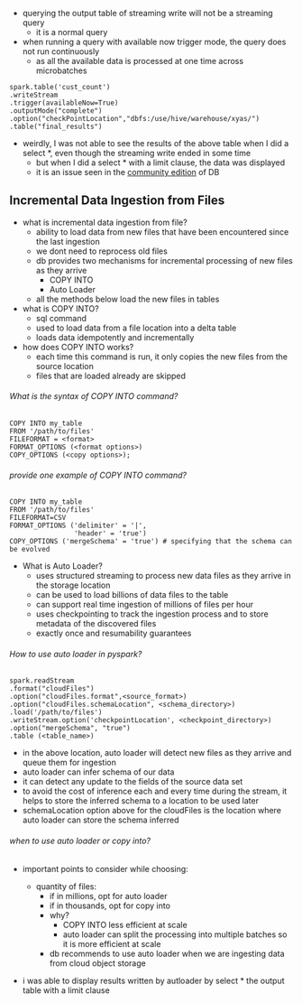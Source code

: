 - querying the output table of streaming write will not be a streaming query
	- it is a normal query
- when running a query with available now trigger mode, the query does not run continuously
	- as all the available data is processed at one time across microbatches
```
spark.table('cust_count')
.writeStream
.trigger(availableNow=True)
.outputMode("complete")
.option("checkPointLocation","dbfs:/use/hive/warehouse/xyas/")
.table("final_results")
```

- weirdly, I was not able to see the results of the above table when I did a select \*, even though the streaming write ended in some time
	- but when I did a select \* with a limit clause, the data was displayed
	- it is an issue seen in the [community edition](https://www.reddit.com/r/databricks/comments/1e9wdbu/issue_with_dbfs_community_edition/) of DB


## Incremental Data Ingestion from Files
- what is incremental data ingestion from file?
	- ability to load data from new files that have been encountered since the last ingestion
	- we dont need to reprocess old files
	- db provides two mechanisms for incremental processing of new files as they arrive
		- COPY INTO
		- Auto Loader
	- all the methods below load the new files in tables
- what is COPY INTO?
	- sql command
	- used to load data from a file location into a delta table
	- loads data idempotently and incrementally
- how does COPY INTO works?
	- each time this command is run, it only copies the new files from the source location
	- files that are loaded already are skipped
###### What is the syntax of COPY INTO command?
```
COPY INTO my_table
FROM '/path/to/files'
FILEFORMAT = <format>
FORMAT_OPTIONS (<format options>)
COPY_OPTIONS (<copy options>); 
```
###### provide one example of COPY INTO command?
```
COPY INTO my_table
FROM '/path/to/files'
FILEFORMAT=CSV
FORMAT_OPTIONS ('delimiter' = '|',
				'header' = 'true')
COPY_OPTIONS ('mergeSchema' = 'true') # specifying that the schema can be evolved
```

- What is Auto Loader?
	- uses structured streaming to process new data files as they arrive in the storage location
	- can be used to load billions of data files to the table
	- can support real time ingestion of millions of files per hour
	- uses checkpointing to track the ingestion process and to store metadata of the discovered files
	- exactly once and resumability guarantees
###### How to use auto loader in pyspark?
```
spark.readStream
.format("cloudFiles")
.option("cloudFiles.format",<source_format>)
.option("cloudFiles.schemaLocation", <schema_directory>)
.load('/path/to/files')
.writeStream.option('checkpointLocation', <checkpoint_directory>)
.option("mergeSchema", "true")
.table (<table_name>)
```
- in the above location, auto loader will detect new files as they arrive and queue them for ingestion
- auto loader can infer schema of our data
- it can detect any update to the fields of the source data set
- to avoid the cost of inference each and every time during the stream, it helps to store the inferred schema to a location to be used later
- schemaLocation option above for the cloudFiles is the location where auto loader can store the schema inferred


###### when to use auto loader or copy into?
- important points to consider while choosing:
	- quantity of files:
		- if in millions, opt for auto loader
		- if in thousands, opt for copy into
		- why?
			- COPY INTO less efficient at scale
			- auto loader can split the processing into multiple batches so it is more efficient at scale
		- db recommends to use auto loader when we are ingesting data from cloud object storage

- i was able to display results written by autloader by select * the output table with a limit clause

